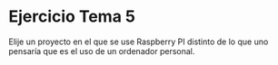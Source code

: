 # Ejercicio Tema 5

Elije un proyecto en el que se use Raspberry PI distinto de lo que uno pensaría que es el uso de un ordenador personal.
